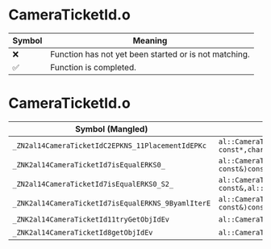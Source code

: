 # CameraTicketId.o
| Symbol | Meaning 
| ------------- | ------------- 
| :x: | Function has not yet been started or is not matching. 
| :white_check_mark: | Function is completed. 


# CameraTicketId.o
| Symbol (Mangled) | Symbol (Demangled) | Decompiled? |
| ------------- |  ------------- | ------------- |
| `_ZN2al14CameraTicketIdC2EPKNS_11PlacementIdEPKc` | `al::CameraTicketId::CameraTicketId(al::PlacementId const*,char const*)` | :white_check_mark: |
| `_ZNK2al14CameraTicketId7isEqualERKS0_` | `al::CameraTicketId::isEqual(al::CameraTicketId const&)const` | :white_check_mark: |
| `_ZN2al14CameraTicketId7isEqualERKS0_S2_` | `al::CameraTicketId::isEqual(al::CameraTicketId const&,al::CameraTicketId const&)` | :white_check_mark: |
| `_ZNK2al14CameraTicketId7isEqualERKNS_9ByamlIterE` | `al::CameraTicketId::isEqual(al::ByamlIter const&)const` | :white_check_mark: |
| `_ZNK2al14CameraTicketId11tryGetObjIdEv` | `al::CameraTicketId::tryGetObjId(void)const` | :white_check_mark: |
| `_ZNK2al14CameraTicketId8getObjIdEv` | `al::CameraTicketId::getObjId(void)const` | :white_check_mark: |
